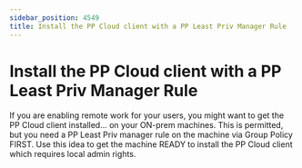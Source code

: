 ```yaml
---
sidebar_position: 4549
title: Install the PP Cloud client with a PP Least Priv Manager Rule
---
```


# Install the PP Cloud client with a PP Least Priv Manager Rule

If you are enabling remote work for your users, you might want to get the PP Cloud client installed... on your ON-prem machines. This is permitted, but you need a PP Least Priv manager rule on the machine via Group Policy FIRST. Use this idea to get the machine READY to install the PP Cloud client which requires local admin rights.